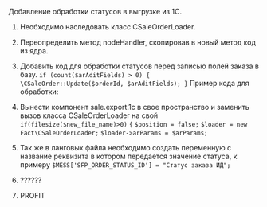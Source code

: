 Добавление обработки статусов в выгрузке из 1С.

1. Необходимо наследовать класс CSaleOrderLoader.
2. Переопределить метод nodeHandler, скопировав в новый метод код из ядра.
3. Добавить код  для обработки статусов перед записью полей заказа в базу.
` if (count($arAditFields) > 0) {   \CSaleOrder::Update($orderId, $arAditFields); } `
Пример кода для обработки:
4. Вынести компонент sale.export.1c в свое пространство и заменить вызов класса CSaleOrderLoader на свой
`if(filesize($new_file_name)>0)`
`{`
 `$position = false;`
 `$loader = new Fact\CSaleOrderLoader;`
 `$loader->arParams = $arParams;`

5. Так же в ланговых файла необходимо создать переменную с название реквизита в котором передается значение статуса, к примеру `$MESS['SFP_ORDER_STATUS_ID'] = "Статус заказа ИД";`

6. ??????
7. PROFIT